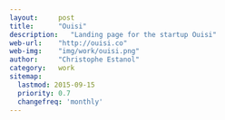 ```yaml
---
layout:     post
title:      "Ouisi"
description:   "Landing page for the startup Ouisi"
web-url:    "http://ouisi.co"
web-img:    "img/work/ouisi.png"
author:     "Christophe Estanol"
category:   work
sitemap:
  lastmod: 2015-09-15
  priority: 0.7
  changefreq: 'monthly'
---
```

